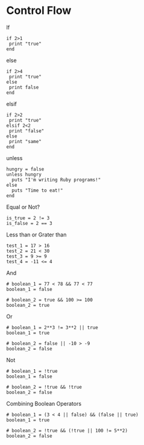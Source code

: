 # Control Flow

If
```
if 2>1
 print "true"
end
```
else
```
if 2>4
 print "true"
else
 print false
end
```
elsif

```
if 2>2
 print "true"
elsif 2<2
 print "false"
else
 print "same"
end
```
unless
```
hungry = false
unless hungry
  puts "I'm writing Ruby programs!"
else
  puts "Time to eat!"
end
```
Equal or Not?
```
is_true = 2 != 3 
is_false = 2 == 3
```
Less than or Grater than
```
test_1 = 17 > 16
test_2 = 21 < 30
test_3 = 9 >= 9
test_4 = -11 <= 4
```
And
```
# boolean_1 = 77 < 78 && 77 < 77
boolean_1 = false

# boolean_2 = true && 100 >= 100
boolean_2 = true
```

Or
```
# boolean_1 = 2**3 != 3**2 || true
boolean_1 = true

# boolean_2 = false || -10 > -9
boolean_2 = false
```

Not
```
# boolean_1 = !true
boolean_1 = false

# boolean_2 = !true && !true
boolean_2 = false
```

Combining Boolean Operators
```
# boolean_1 = (3 < 4 || false) && (false || true)
boolean_1 = true

# boolean_2 = !true && (!true || 100 != 5**2)
boolean_2 = false

```
